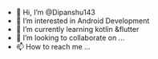 - 👋 Hi, I’m @Dipanshu143
- 👀 I’m interested in Android Development
- 🌱 I’m currently learning kotlin &flutter
- 💞️ I’m looking to collaborate on ...
- 📫 How to reach me ...

<!---
Dipanshu143/Dipanshu143 is a ✨ special ✨ repository because its `README.md` (this file) appears on your GitHub profile.
You can click the Preview link to take a look at your changes.
--->

